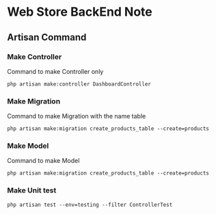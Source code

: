 # Web Store BackEnd Note

## Artisan Command

### Make Controller

Command to make Controller only

```shell
php artisan make:controller DashboardController
```

### Make Migration

Command to make Migration with the name table

```shell
php artisan make:migration create_products_table --create=products
```

### Make Model

Command to make Model

```shell
php artisan make:migration create_products_table --create=products
```

### Make Unit test

```shell
php artisan test --env=testing --filter ControllerTest
```
